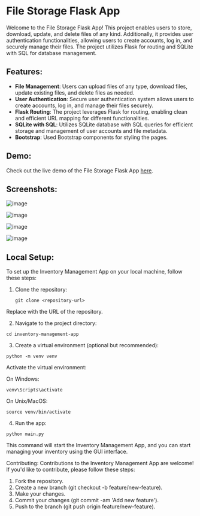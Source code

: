 # File Storage Flask App

Welcome to the File Storage Flask App! This project enables users to store, download, update, and delete files of any kind. Additionally, it provides user authentication functionalities, allowing users to create accounts, log in, and securely manage their files. The project utilizes Flask for routing and SQLite with SQL for database management.

## Features:

- **File Management**: Users can upload files of any type, download files, update existing files, and delete files as needed.
- **User Authentication**: Secure user authentication system allows users to create accounts, log in, and manage their files securely.
- **Flask Routing**: The project leverages Flask for routing, enabling clean and efficient URL mapping for different functionalities.
- **SQLite with SQL**: Utilizes SQLite database with SQL queries for efficient storage and management of user accounts and file metadata.
- **Bootstrap**: Used Bootstrap components for styling the pages.

## Demo:

Check out the live demo of the File Storage Flask App [here](https://sarthak1499.pythonanywhere.com/).

## Screenshots:

![image](https://github.com/Sarthak-Oza/File-Storage-Flask-App/assets/68885011/4e66b7ac-d313-487a-a8d6-f54d2e013123)

![image](https://github.com/Sarthak-Oza/File-Storage-Flask-App/assets/68885011/06247bd1-8020-4759-b2e9-caa691623323)

![image](https://github.com/Sarthak-Oza/File-Storage-Flask-App/assets/68885011/d6002ccd-32c0-45ee-9bdc-51905051e8fe)

![image](https://github.com/Sarthak-Oza/File-Storage-Flask-App/assets/68885011/101e43b9-d975-4185-b4a7-d28740b134f8)


## Local Setup:

To set up the Inventory Management App on your local machine, follow these steps:

1. Clone the repository:

   ```
   git clone <repository-url>
   ```
Replace <repository-url> with the URL of the repository.

2. Navigate to the project directory:
```
cd inventory-management-app
```

3. Create a virtual environment (optional but recommended):
```
python -m venv venv
```
Activate the virtual environment:

On Windows:
```
venv\Scripts\activate
```
On Unix/MacOS:
```
source venv/bin/activate
```

4. Run the app:
```
python main.py
```
This command will start the Inventory Management App, and you can start managing your inventory using the GUI interface.

Contributing:
Contributions to the Inventory Management App are welcome! If you'd like to contribute, please follow these steps:

1. Fork the repository.
2. Create a new branch (git checkout -b feature/new-feature).
3. Make your changes.
4. Commit your changes (git commit -am 'Add new feature').
5. Push to the branch (git push origin feature/new-feature).
